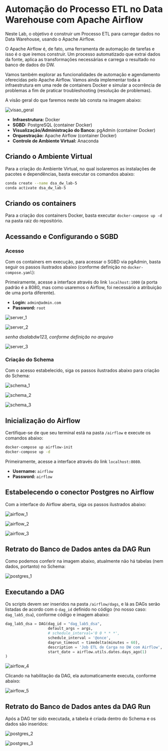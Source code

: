 # Automação do Processo ETL no Data Warehouse com Apache Airflow

Neste Lab, o objetivo é construir um Processo ETL para carregar dados no Data Warehouse, usando o Apache Airflow.

O Apache Airflow é, de fato, uma ferramenta de automação de tarefas e isso é o que iremos construir. Um processo automatizado que extrai dados da fonte, aplica as transformações necessárias e carrega o resultado no banco de dados do DW. 

Vamos também explorar as funcionalidades de automação e agendamento oferecidas pelo Apache Airflow. Vamos ainda implementar toda a infraestrutura em uma rede de containers Docker e simular a ocorrência de problemas a fim de praticar troubleshooting (resolução de problemas).

A visão geral do que faremos neste lab consta na imagem abaixo:

![visao_geral](./images/visao_geral.png)

- **Infraestrutura:** Docker
- **SGBD:** PostgreSQL (container Docker)
- **Visualização/Administração do Banco:** pgAdmin (container Docker)
- **Orquestração:** Apache Airflow (container Docker)
- **Controle de Ambiente Virtual:** Anaconda

## Criando o Ambiente Virtual

Para a criação do Ambiente Virtual, no qual isolaremos as instalações de pacotes e dependências, basta executar os comandos abaixo:

```bash
conda create --name dsa_dw_lab-5
conda activate dsa_dw_lab-5
```

## Criando os containers

Para a criação dos containers Docker, basta executar `docker-compose up -d` na pasta raiz do repositório.

## Acessando e Configurando o SGBD

### Acesso

Com os containers em execução, para acessar o SGBD via pgAdmin, basta seguir os passos ilustrados abaixo (conforme definição no `docker-compose.yaml`):

Primeiramente, acesse a interface através do link `localhost:1000` (a porta padrão é a 8080, mas como usaremos o Airflow, foi necessário a atribuição de uma porta diferente).

- **Login:** `admin@admin.com`
- **Password:** `root`

![server_1](./images/server_1.png)

![server_2](./images/server_2.png)

*senha dsalabdw123, conforme definição no arquivo* 

![server_3](./images/server_3.png)

### Criação do Schema

Com o acesso estabelecido, siga os passos ilustrados abaixo para criação do Schema:

![schema_1](./images/schema_1.png)

![schema_2](./images/schema_2.png)

![schema_3](./images/schema_3.png)

## Inicialização do Airflow

Certifique-se de que seu terminal está na pasta `/airflow` e execute os comandos abaixo:

```bash
docker-compose up airflow-init
docker-compose up -d
```

Primeiramente, acesse a interface através do link `localhost:8080`.

- **Username:** `airflow`
- **Password:** `airflow`

## Estabelecendo o conector Postgres no Airflow

Com a interface do Airflow aberta, siga os passos ilustrados abaixo:

![airflow_1](./images/airflow_1.png)

![airflow_2](./images/airflow_2.png)

![airflow_3](./images/airflow_3.png)

## Retrato do Banco de Dados antes da DAG Run

Como podemos conferir na imagem abaixo, atualmente não há tabelas (nem dados, portanto) no Schema:

![postgres_1](./images/postgres_1.png)

## Executando a DAG

Os scripts devem ser inseridos na pasta `/airflow/dags`, e lá as DAGs serão listadas de acordo com o `dag_id` definido no código (no nosso caso: `dag_lab5_dsa`), conforme código e imagem abaixo:

```python
dag_lab5_dsa = DAG(dag_id = "dag_lab5_dsa",
                   default_args = args,
                   # schedule_interval='0 0 * * *',
                   schedule_interval = '@once',  
                   dagrun_timeout = timedelta(minutes = 60),
                   description = 'Job ETL de Carga no DW com Airflow',
                   start_date = airflow.utils.dates.days_ago(1)
)
```

![airflow_4](./images/airflow_4.png)

Clicando na habilitação da DAG, ela automaticamente executa, conforme abaixo:

![airflow_5](./images/airflow_5.png)

## Retrato do Banco de Dados antes da DAG Run

Após a DAG ter sido executada, a tabela é criada dentro do Schema e os dados são inseridos:

![postgres_2](./images/postgres_2.png)

![postgres_3](./images/postgres_3.png)
